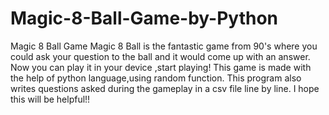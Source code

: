 # Magic-8-Ball-Game-by-Python
Magic 8  Ball Game
Magic 8 Ball is the fantastic game from 90's where you could ask your question to the ball and it would come up with an answer. Now you can play it in your device ,start playing!
This game is made with the help of python language,using random function.
This program also writes questions asked during the gameplay in a csv file line by line.
I hope this will be helpful!!
